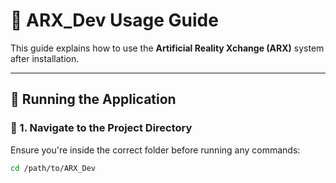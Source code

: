 # 📘 ARX_Dev Usage Guide

This guide explains how to use the **Artificial Reality Xchange (ARX)** system after installation.

---

## 🚀 Running the Application

### 🔹 1. Navigate to the Project Directory
Ensure you're inside the correct folder before running any commands:
```sh
cd /path/to/ARX_Dev
